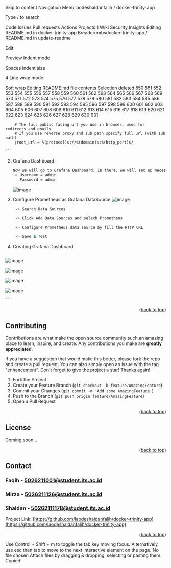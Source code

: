 Skip to content
Navigation Menu
laodeshaldanfalih
/
docker-trinity-app

Type / to search

Code
Issues
Pull requests
Actions
Projects
1
Wiki
Security
Insights
Editing README.md in docker-trinity-app
Breadcrumbsdocker-trinity-app
/
README.md
in
update-readme

Edit

Preview
Indent mode

Spaces
Indent size

4
Line wrap mode

Soft wrap
Editing README.md file contents
Selection deleted
550
551
552
553
554
555
556
557
558
559
560
561
562
563
564
565
566
567
568
569
570
571
572
573
574
575
576
577
578
579
580
581
582
583
584
585
586
587
588
589
590
591
592
593
594
595
596
597
598
599
600
601
602
603
604
605
606
607
608
609
610
611
612
613
614
615
616
617
618
619
620
621
622
623
624
625
626
627
628
629
630
631

        
        # The full public facing url you use in browser, used for redirects and emails
        # If you use reverse proxy and sub path specify full url (with sub path)
        ;root_url = %(protocol)s://%(domain)s:%(http_port)s/
   
    ```
    
2. Grafana Dashboard
      ```sh
    Now we will go to Grafana Dashboard. In there, we will set up necessarry configuration so that it can GET and show your previous Prometheus metric data.
      -> Username = admin
         Password = admin
    ```
      ![image](https://github.com/laodeshaldanfalih/docker-trinity-app/assets/115178487/e1ae357e-7826-4e4e-9ba4-5f75c697221b)

   
4. Configure Prometheus as Grafana DataSource
![image](https://github.com/laodeshaldanfalih/docker-trinity-app/assets/115178487/ee5e452f-95be-41bd-9a17-3b578f385c97)

   ```sh    
    -> Search Data Sources
   
    -> Click Add Data Sources and seleck Prometheus

    -> Configure Prometheus data source by fill the HTTP URL

    -> Save & Test
    ```
5. Creating Grafana Dashboard
   ```sh
![image](https://github.com/laodeshaldanfalih/docker-trinity-app/assets/115178487/20a235fd-003d-415c-87ea-9009d8a39e94)

![image](https://github.com/laodeshaldanfalih/docker-trinity-app/assets/115178487/621239f7-9291-4d3a-84a3-67a129a4873c)

![image](https://github.com/laodeshaldanfalih/docker-trinity-app/assets/115178487/3573b5f9-25b7-4a4a-b67e-f347dd630a43)

![image](https://github.com/laodeshaldanfalih/docker-trinity-app/assets/115178487/533705f8-a8b2-415b-b75d-f43285b3e44f)

    ```

<p align="right">(<a href="#readme-top">back to top</a>)</p>

<!-- CONTRIBUTING -->

## Contributing

Contributions are what make the open source community such an amazing place to learn, inspire, and create. Any contributions you make are **greatly appreciated**.

If you have a suggestion that would make this better, please fork the repo and create a pull request. You can also simply open an issue with the tag "enhancement".
Don't forget to give the project a star! Thanks again!

1. Fork the Project
2. Create your Feature Branch (`git checkout -b feature/AmazingFeature`)
3. Commit your Changes (`git commit -m 'Add some AmazingFeature'`)
4. Push to the Branch (`git push origin feature/AmazingFeature`)
5. Open a Pull Request

<p align="right">(<a href="#readme-top">back to top</a>)</p>

<!-- LICENSE -->

## License

Coming soon...

<p align="right">(<a href="#readme-top">back to top</a>)</p>

<!-- CONTACT -->

## Contact

### Faqih - 5026211001@student.its.ac.id

### Mirza - 5026211126@student.its.ac.id

### Shaldan - 50262111178@student.its.ac.id

Project Link: [https://github.com/laodeshaldanfalih/docker-trinity-app](https://github.com/laodeshaldanfalih/docker-trinity-app)

<p align="right">(<a href="#readme-top">back to top</a>)</p>

<!-- MARKDOWN LINKS & IMAGES -->
Use Control + Shift + m to toggle the tab key moving focus. Alternatively, use esc then tab to move to the next interactive element on the page.
No file chosen
Attach files by dragging & dropping, selecting or pasting them.
Copied! 
